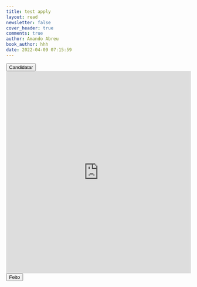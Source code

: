 ```yaml
---
title: test apply
layout: read
newsletter: false
cover_header: true
comments: true
author: Amando Abreu
book_author: hhh
date: 2022-04-09 07:15:59
---
```

<script type="text/javascript" src="https://www.api-apply.com/js/embed.js"></script> 
<link rel="stylesheet" href="https://www.api-apply.com/css/embed.css">
  <div class="apply">
  <button class="applyBtn" onclick="openApiApplyOverlay()" id="apiApplyBtn">Candidatar</button>
  <div class="apiApplyOverlay" id="apiApplyOverlay"> 
    <div class="apiApplyIframeWrapper">
      <iframe frameborder="0" height="550" width="100%" src="https://api-apply.com/embed/?jobId=perlo-software-engineer"></iframe>
      <button class="applyBtn" onclick="closeApiApplyOverlay()"  id="closeApiApplyBtn">Feito</button>   
    </div> 
  </div>
</div>